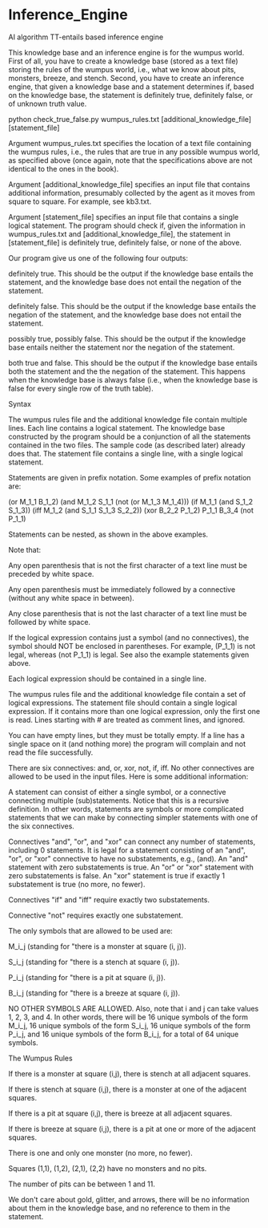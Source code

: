 # Inference_Engine

AI algorithm TT-entails based inference engine

This knowledge base and an inference engine is for the wumpus world. First of all, you have to create a knowledge base (stored as a text file) storing the rules of the wumpus world, i.e., what we know about pits, monsters, breeze, and stench. Second, you have to create an inference engine, that given a knowledge base and a statement determines if, based on the knowledge base, the statement is definitely true, definitely false, or of unknown truth value.

python check_true_false.py wumpus_rules.txt [additional_knowledge_file] [statement_file]

Argument wumpus_rules.txt specifies the location of a text file containing the wumpus rules, i.e., the rules that are true in any possible wumpus world, as specified above (once again, note that the specifications above are not identical to the ones in the book).

Argument [additional_knowledge_file] specifies an input file that contains additional information, presumably collected by the agent as it moves from square to square. For example, see kb3.txt.

Argument [statement_file] specifies an input file that contains a single logical statement. The program should check if, given the information in wumpus_rules.txt and [additional_knowledge_file], the statement in [statement_file] is definitely true, definitely false, or none of the above.

Our program give us one of the following four outputs:

definitely true. This should be the output if the knowledge base entails the statement, and the knowledge base does not entail the negation of the statement.

definitely false. This should be the output if the knowledge base entails the negation of the statement, and the knowledge base does not entail the statement.

possibly true, possibly false. This should be the output if the knowledge base entails neither the statement nor the negation of the statement.

both true and false. This should be the output if the knowledge base entails both the statement and the the negation of the statement. This happens when the knowledge base is always false (i.e., when the knowledge base is false for every single row of the truth table).

Syntax

The wumpus rules file and the additional knowledge file contain multiple lines. Each line contains a logical statement. The knowledge base constructed by the program should be a conjunction of all the statements contained in the two files. The sample code (as described later) already does that. The statement file contains a single line, with a single logical statement.

Statements are given in prefix notation. Some examples of prefix notation are:

(or M_1_1 B_1_2)
(and M_1_2 S_1_1 (not (or M_1_3 M_1_4)))
(if M_1_1 (and S_1_2 S_1_3))
(iff M_1_2 (and S_1_1 S_1_3 S_2_2))
(xor B_2_2 P_1_2)
P_1_1
B_3_4
(not P_1_1)

Statements can be nested, as shown in the above examples.

Note that:

Any open parenthesis that is not the first character of a text line must be preceded by white space.

Any open parenthesis must be immediately followed by a connective (without any white space in between).

Any close parenthesis that is not the last character of a text line must be followed by white space.

If the logical expression contains just a symbol (and no connectives), the symbol should NOT be enclosed in parentheses. For example, (P_1_1) is not legal, whereas (not P_1_1) is legal. See also the example statements given above.

Each logical expression should be contained in a single line.

The wumpus rules file and the additional knowledge file contain a set of logical expressions. The statement file should contain a single logical expression. If it contains more than one logical expression, only the first one is read.
Lines starting with # are treated as comment lines, and ignored.

You can have empty lines, but they must be totally empty. If a line has a single space on it (and nothing more) the program will complain and not read the file successfully.

There are six connectives: and, or, xor, not, if, iff. No other connectives are allowed to be used in the input files. Here is some additional information:

A statement can consist of either a single symbol, or a connective connecting multiple (sub)statements. Notice that this is a recursive definition. In other words, statements are symbols or more complicated statements that we can make by connecting simpler statements with one of the six connectives.

Connectives "and", "or", and "xor" can connect any number of statements, including 0 statements. It is legal for a statement consisting of an "and", "or", or "xor" connective to have no substatements, e.g., (and). An "and" statement with zero substatements is true. An "or" or "xor" statement with zero substatements is false. An "xor" statement is true if exactly 1 substatement is true (no more, no fewer).

Connectives "if" and "iff" require exactly two substatements.

Connective "not" requires exactly one substatement.

The only symbols that are allowed to be used are:

M_i_j (standing for "there is a monster at square (i, j)).

S_i_j (standing for "there is a stench at square (i, j)).

P_i_j (standing for "there is a pit at square (i, j)).

B_i_j (standing for "there is a breeze at square (i, j)).

NO OTHER SYMBOLS ARE ALLOWED. Also, note that i and j can take values 1, 2, 3, and 4. In other words, there will be 16 unique symbols of the form M_i_j, 16 unique symbols of the form S_i_j, 16 unique symbols of the form P_i_j, and 16 unique symbols of the form B_i_j, for a total of 64 unique symbols.

The Wumpus Rules

If there is a monster at square (i,j), there is stench at all adjacent squares.

If there is stench at square (i,j), there is a monster at one of the adjacent squares.

If there is a pit at square (i,j), there is breeze at all adjacent squares.

If there is breeze at square (i,j), there is a pit at one or more of the adjacent squares.

There is one and only one monster (no more, no fewer).

Squares (1,1), (1,2), (2,1), (2,2) have no monsters and no pits.

The number of pits can be between 1 and 11.

We don't care about gold, glitter, and arrows, there will be no information about them in the knowledge base, and no reference to them in the statement.

